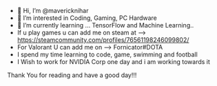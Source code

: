 - 👋 Hi, I’m @mavericknihar
- 👀 I’m interested in Coding, Gaming, PC Hardware 
- 🌱 I’m currently learning ... TensorFlow and Machine Learning..
- If u play games u can add me on steam at --> https://steamcommunity.com/profiles/76561198246099802/ 
- For Valorant U can add me on --> Fornicator#DOTA
- I spend my time learning to code, game, swimming and football
- I Wish to work for NVIDIA Corp one day and i am working towards it 

Thank You for reading and have a good day!!!
